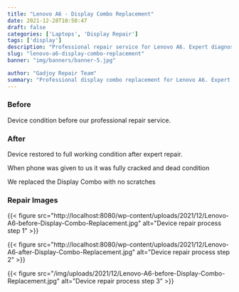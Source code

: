 ```yaml
---
title: "Lenovo A6 - Display Combo Replacement"
date: 2021-12-28T10:50:47
draft: false
categories: ['Laptops', 'Display Repair']
tags: ['display']
description: "Professional repair service for Lenovo A6. Expert diagnosis and quality repairs in Bangalore."
slug: "lenovo-a6-display-combo-replacement"
banner: "img/banners/banner-5.jpg"

author: "Gadjoy Repair Team"
summary: "Professional display combo replacement for Lenovo A6. Expert technicians, quality parts, warranty included."
---
```


### Before

Device condition before our professional repair service.

### After

Device restored to full working condition after expert repair.

When phone was given to us it was fully cracked and dead condition

We replaced the Display Combo with no scratches

### Repair Images

{{< figure src="http://localhost:8080/wp-content/uploads/2021/12/Lenovo-A6-before-Display-Combo-Replacement.jpg" alt="Device repair process step 1" >}}

{{< figure src="http://localhost:8080/wp-content/uploads/2021/12/Lenovo-A6-after-Display-Combo-Replacement.jpg" alt="Device repair process step 2" >}}

{{< figure src="/img/uploads/2021/12/Lenovo-A6-before-Display-Combo-Replacement.jpg" alt="Device repair process step 3" >}}

